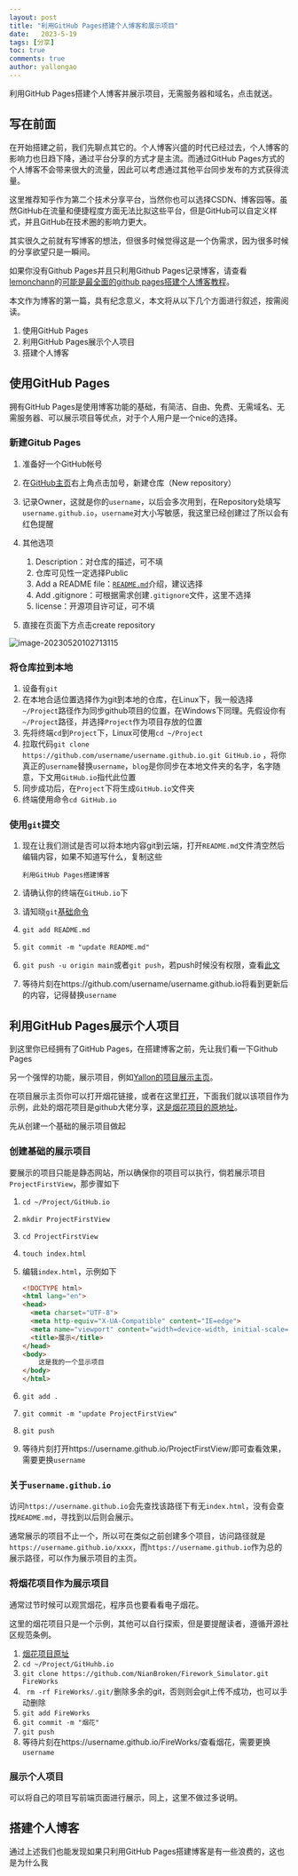 ```yaml
---
layout: post
title: "利用GitHub Pages搭建个人博客和展示项目"
date:   2023-5-19
tags: [分享]
toc: true
comments: true
author: yallongao
---
```


利用GitHub Pages搭建个人博客并展示项目，无需服务器和域名，点击就送。

<!-- more -->

## 写在前面

在开始搭建之前，我们先聊点其它的。个人博客兴盛的时代已经过去，个人博客的影响力也日趋下降，通过平台分享的方式才是主流。而通过GitHub Pages方式的个人博客不会带来很大的流量，因此可以考虑通过其他平台同步发布的方式获得流量。

这里推荐知乎作为第二个技术分享平台，当然你也可以选择CSDN、博客园等。虽然GitHub在流量和便捷程度方面无法比拟这些平台，但是GitHub可以自定义样式，并且GitHub在技术圈的影响力更大。

其实很久之前就有写博客的想法，但很多时候觉得这是一个伪需求，因为很多时候的分享欲望只是一瞬间。

如果你没有Github Pages并且只利用Github Pages记录博客，请查看[lemonchann](https://github.com/lemonchann)的[可能是最全面的github pages搭建个人博客教程](https://lemonchann.github.io/create_blog_with_github_pages/)。

本文作为博客的第一篇，具有纪念意义，本文将从以下几个方面进行叙述，按需阅读。

1. 使用GitHub Pages
2. 利用GitHub Pages展示个人项目
3. 搭建个人博客

## 使用GitHub Pages

拥有GitHub Pages是使用博客功能的基础，有简洁、自由、免费、无需域名、无需服务器、可以展示项目等优点，对于个人用户是一个nice的选择。

### 新建Gitub Pages

1. 准备好一个GitHub帐号
2. 在[GitHub主页](https://github.com/)右上角点击加号，新建仓库（New repository）
3. 记录Owner，这就是你的`username`，以后会多次用到，在Repository处填写`username.github.io`，`username`对大小写敏感，我这里已经创建过了所以会有红色提醒
4. 其他选项
   1. Description：对仓库的描述，可不填
   2. 仓库可见性一定选择Public
   3. Add a README file：[`README.md`](https://docs.github.com/en/repositories/managing-your-repositorys-settings-and-features/customizing-your-repository/about-readmes)介绍，建议选择
   4. Add .gitignore：可根据需求创建`.gitignore`文件，这里不选择
   5. license：开源项目许可证，可不填

5. 直接在页面下方点击create repository

![image-20230520102713115](../assets/images/2023-5-19-firsr_blog_with_github/image-20230520102713115.png)

### 将仓库拉到本地

1. 设备有`git`
1. 在本地合适位置选择作为git到本地的仓库，在Linux下，我一般选择`~/Project`路径作为同步github项目的位置，在Windows下同理。先假设你有`~/Project`路径，并选择`Project`作为项目存放的位置
1. 先将终端`cd`到`Project`下，Linux可使用`cd ~/Project`
1. 拉取代码`git clone https://github.com/username/username.github.io.git GitHub.io` ，将你真正的`username`替换`username`，`blog`是你同步在本地文件夹的名字，名字随意，下文用`GitHub.io`指代此位置
1. 同步成功后，在`Project`下将生成`GitHub.io`文件夹
1. 终端使用命令`cd GitHub.io`

### 使用`git`提交

1. 现在让我们测试是否可以将本地内容git到云端，打开`README.md`文件清空然后编辑内容，如果不知道写什么，复制这些

   ```
   利用GitHub Pages搭建博客
   ```

2. 请确认你的终端在`GitHub.io`下

3. 请知晓`git`[基础命令](https://www.runoob.com/w3cnote/git-five-minutes-tutorial.html)

4. `git add README.md`

5. `git commit -m "update README.md"`

6. `git push -u origin main`或者`git push`，若push时候没有权限，查看[此文](https://www.jianshu.com/p/abf56f1de643)

7. 等待片刻在https://github.com/username/username.github.io将看到更新后的内容，记得替换`username`



## 利用GitHub Pages展示个人项目

到这里你已经拥有了GitHub Pages，在搭建博客之前，先让我们看一下Github Pages

另一个强悍的功能，展示项目，例如[Yallon的项目展示主页](https://yallongao.github.io/)。

在项目展示主页你可以打开烟花链接，或者在这里[打开](https://yallongao.github.io/NewYearSolar/)，下面我们就以该项目作为示例，此处的烟花项目是github大佬分享，[这是烟花项目的原地址](https://github.com/NianBroken/Firework_Simulator)。

先从创建一个基础的展示项目做起

### 创建基础的展示项目

要展示的项目只能是静态网站，所以确保你的项目可以执行，倘若展示项目`ProjectFirstView`，那步骤如下

1. `cd ~/Project/GitHub.io`

2. `mkdir ProjectFirstView `

3. `cd ProjectFirstView`

4. `touch index.html`

5. 编辑`index.html`，示例如下

   ```html
   <!DOCTYPE html>
   <html lang="en">
   <head>
     <meta charset="UTF-8">
     <meta http-equiv="X-UA-Compatible" content="IE=edge">
     <meta name="viewport" content="width=device-width, initial-scale=1.0">
     <title>展示</title>
   </head>
   <body>
       这是我的一个显示项目
   </body>
   </html>
   ```

6. `git add .`

7. `git commit -m "update ProjectFirstView"`

8. `git push`

9. 等待片刻打开https://username.github.io/ProjectFirstView/即可查看效果，需要更换`username`

### 关于`username.github.io`

访问`https://username.github.io`会先查找该路径下有无`index.html`，没有会查找`README.md`，寻找到以后则会展示。

通常展示的项目不止一个，所以可在类似之前创建多个项目，访问路径就是`https://username.github.io/xxxx`，而`https://username.github.io`作为总的展示路径，可以作为展示项目的主页。

### 将烟花项目作为展示项目

通常过节时候可以观赏烟花，程序员也要看看电子烟花。

这里的烟花项目只是一个示例，其他可以自行探索，但是要提醒读者，遵循开源社区规范条例。

1. [烟花项目原址](https://github.com/NianBroken/Firework_Simulator)
2. `cd ~/Project/GitHuhb.io `
3. `git clone https://github.com/NianBroken/Firework_Simulator.git FireWorks`
4. ` rm -rf FireWorks/.git/`删除多余的git，否则则会git上传不成功，也可以手动删除
5. `git add FireWorks`
6. `git commit -m "烟花"`
7. `git push`
8. 等待片刻在https://username.github.io/FireWorks/查看烟花，需要更换`username`

### 展示个人项目

可以将自己的项目写前端页面进行展示，同上，这里不做过多说明。

## 搭建个人博客

通过上述我们也能发现如果只利用GitHub Pages搭建博客是有一些浪费的，这也是为什么我
